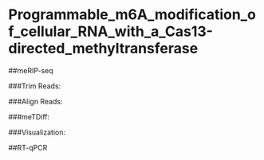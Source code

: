 # Programmable_m6A_modification_of_cellular_RNA_with_a_Cas13-directed_methyltransferase

##meRIP-seq

###Trim Reads:

###Align Reads:

###meTDiff:

###Visualization:

##RT-qPCR

